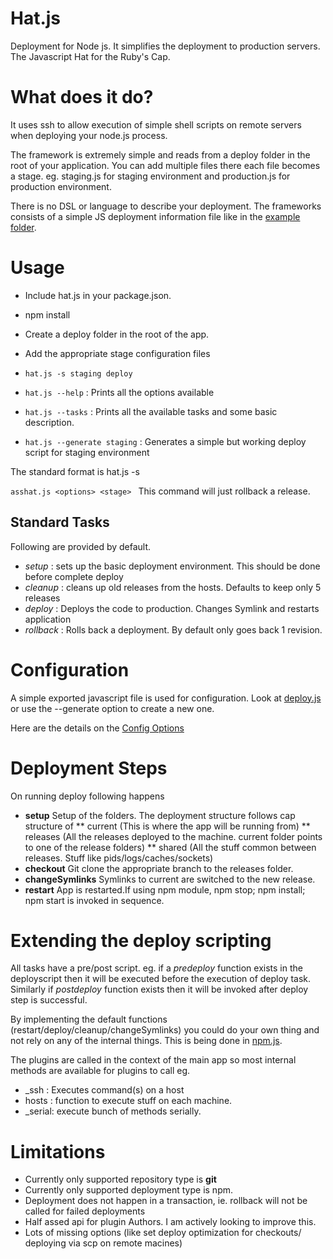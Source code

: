 Hat.js
========

Deployment for Node js. It simplifies the deployment to production servers. 
The Javascript Hat for the Ruby's Cap.


What does it do?
================

It uses ssh to allow execution of simple shell scripts on remote servers when deploying your node.js process.

The framework is extremely simple and reads from a deploy folder in the root of your application. You can add multiple files there each file becomes a stage. eg. staging.js for staging environment and production.js for production environment.



There is no DSL or language to describe your deployment. The frameworks consists of a simple JS deployment information file like in the [example folder](https://github.com/sreeix/hat.js/blob/master/examples/deploy.js).

Usage
======

* Include hat.js in your package.json.
* npm install
* Create a deploy folder in the root of the app.
* Add the appropriate stage configuration files
* `hat.js -s staging deploy`

* `hat.js --help` : Prints all the options available
* `hat.js --tasks` : Prints all the available tasks and some basic description.
* `hat.js --generate staging` : Generates a simple but working deploy script for staging environment


The standard format is hat.js <options> -s <stage> <function>


  `asshat.js <options> <stage> `
This command will just rollback a release.

Standard Tasks
--------------------
  
Following are provided by default.
  
  * _setup_ : sets up the basic deployment environment. This should be done before complete deploy
  * _cleanup_ : cleans up old releases from the hosts. Defaults to keep only 5 releases
  * _deploy_ : Deploys the code to production. Changes Symlink and restarts application
  * _rollback_ : Rolls back a deployment. By default only goes back 1 revision.

Configuration
=============

A simple exported javascript file is used for configuration. Look at [deploy.js](https://github.com/sreeix/hat.js/blob/master/examples/deploy.js)
or use the --generate option to create a new one.

Here are the details on the [Config Options](https://github.com/sreeix/hat.js/wiki/Configuration)

Deployment Steps
==================
On running deploy following happens

* **setup** Setup of the folders. The deployment structure follows cap structure of
  ** current (This is where the app will be running from)
  ** releases (All the releases deployed to the machine. current folder points to one of the release folders)
  ** shared (All the stuff common between releases. Stuff like pids/logs/caches/sockets)
* **checkout** Git clone the appropriate branch to the releases folder.
* **changeSymlinks** Symlinks to current are switched to the new release.
* **restart** App is restarted.If using npm module, npm stop; npm install; npm start is invoked in sequence.


Extending the deploy scripting
==============================

All tasks have a pre/post script. eg. if a *predeploy* function exists in the deployscript then it will be executed before the execution of deploy task. Similarly if *postdeploy* function exists  then it will be invoked after deploy step is successful.


By implementing the default functions (restart/deploy/cleanup/changeSymlinks) you could do your own thing and not rely on any of the internal things. This is being done in [npm.js](https://github.com/sreeix/hat.js/blob/master/lib/npm.js).

The plugins are called in the context of the main app so most internal methods are available for plugins to call eg.

* _ssh : Executes command(s) on a host
* hosts : function to execute stuff on each machine.
* _serial: execute bunch of methods serially.


Limitations
============

* Currently only supported repository type is **git**
* Currently only supported deployment type is npm.
* Deployment does not happen in a transaction, ie. rollback will not be called for failed deployments
* Half assed api for plugin Authors. I am actively looking to improve this.
* Lots of missing options (like set deploy optimization for checkouts/ deploying via scp on remote macines)

